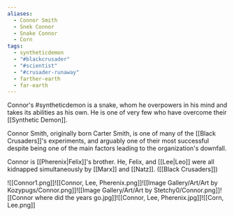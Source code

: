 ```yaml
---
aliases:
  - Connor Smith
  - Snek Connor
  - Snake Connor
  - Corn
tags:
  - syntheticdemon
  - "#blackcrusader"
  - "#scientist"
  - "#crusader-runaway"
  - farther-earth
  - far-earth
---
```

Connor's #syntheticdemon is a snake, whom he overpowers in his mind and takes its abilities as his own. He is one of very few who have overcome their [[Synthetic Demon]].

Connor Smith, originally born Carter Smith, is one of many of the [[Black Crusaders]]'s experiments, and arguably one of their most successful despite being one of the main factors leading to the organization's downfall.

Connor is [[Pherenix|Felix]]'s brother. He, Felix, and [[Lee|Leo]] were all kidnapped simultaneously by [[Marx]] and [[Natz]]. ([[Black Crusaders]])

![[Connor1.png]]![[Connor, Lee, Pherenix.png]]![[Image Gallery/Art/Art by Kozypugs/Connor.png]]![[Image Gallery/Art/Art by Stetchy0/Connor.png]]![[Connor where did the years go.jpg]]![[Connor, Lee, Pherenix.jpg]]![[Corn, Lee.png]]